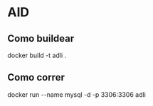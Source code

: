 # AlD
## Como buildear
docker build -t adli .

## Como correr
docker run --name mysql -d -p 3306:3306 adli
